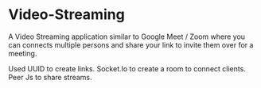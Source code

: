 # Video-Streaming
A Video Streaming application similar to Google Meet / Zoom where you can connects multiple persons and share your link to invite them over for a meeting.

Used UUID to create links.
Socket.Io to create a room to connect clients.
Peer Js to share streams.
